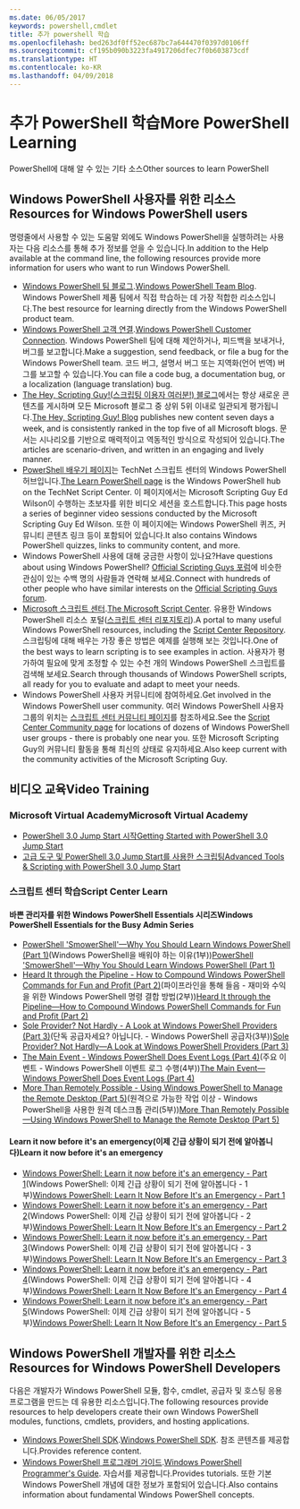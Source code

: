 ```yaml
---
ms.date: 06/05/2017
keywords: powershell,cmdlet
title: 추가 powershell 학습
ms.openlocfilehash: bed263df0ff52ec687bc7a644470f0397d0106ff
ms.sourcegitcommit: cf195b090b3223fa4917206dfec7f0b603873cdf
ms.translationtype: HT
ms.contentlocale: ko-KR
ms.lasthandoff: 04/09/2018
---
```

# <a name="more-powershell-learning"></a><span data-ttu-id="6df55-103">추가 PowerShell 학습</span><span class="sxs-lookup"><span data-stu-id="6df55-103">More PowerShell Learning</span></span>

<span data-ttu-id="6df55-104">PowerShell에 대해 알 수 있는 기타 소스</span><span class="sxs-lookup"><span data-stu-id="6df55-104">Other sources to learn PowerShell</span></span>

## <a name="resources-for-windows-powershell-users"></a><span data-ttu-id="6df55-105">Windows PowerShell 사용자를 위한 리소스</span><span class="sxs-lookup"><span data-stu-id="6df55-105">Resources for Windows PowerShell users</span></span>

<span data-ttu-id="6df55-106">명령줄에서 사용할 수 있는 도움말 외에도 Windows PowerShell을 실행하려는 사용자는 다음 리소스를 통해 추가 정보를 얻을 수 있습니다.</span><span class="sxs-lookup"><span data-stu-id="6df55-106">In addition to the Help available at the command line, the following resources provide more information for users who want to run Windows PowerShell.</span></span>

- <span data-ttu-id="6df55-107">[Windows PowerShell 팀 블로그](http://blogs.msdn.com/b/powershell/).</span><span class="sxs-lookup"><span data-stu-id="6df55-107">[Windows PowerShell Team Blog](http://blogs.msdn.com/b/powershell/).</span></span> <span data-ttu-id="6df55-108">Windows PowerShell 제품 팀에서 직접 학습하는 데 가장 적합한 리소스입니다.</span><span class="sxs-lookup"><span data-stu-id="6df55-108">The best resource for learning directly from the Windows PowerShell product team.</span></span>
- <span data-ttu-id="6df55-109">[Windows PowerShell 고객 연결](http://Connect.Microsoft.com/PowerShell).</span><span class="sxs-lookup"><span data-stu-id="6df55-109">[Windows PowerShell Customer Connection](http://Connect.Microsoft.com/PowerShell).</span></span> <span data-ttu-id="6df55-110">Windows PowerShell 팀에 대해 제안하거나, 피드백을 보내거나, 버그를 보고합니다.</span><span class="sxs-lookup"><span data-stu-id="6df55-110">Make a suggestion, send feedback, or file a bug for the Windows PowerShell team.</span></span> <span data-ttu-id="6df55-111">코드 버그, 설명서 버그 또는 지역화(언어 번역) 버그를 보고할 수 있습니다.</span><span class="sxs-lookup"><span data-stu-id="6df55-111">You can file a code bug, a documentation bug, or a localization (language translation) bug.</span></span>
- <span data-ttu-id="6df55-112">[The Hey, Scripting Guy!(스크립팅 이용자 여러분!) 블로그](https://blogs.technet.microsoft.com/heyscriptingguy/)에서는 항상 새로운 콘텐츠를 게시하며 모든 Microsoft 블로그 중 상위 5위 이내로 일관되게 평가됩니다.</span><span class="sxs-lookup"><span data-stu-id="6df55-112">[The Hey, Scripting Guy! Blog](https://blogs.technet.microsoft.com/heyscriptingguy/) publishes new content seven days a week, and is consistently ranked in the top five of all Microsoft blogs.</span></span> <span data-ttu-id="6df55-113">문서는 시나리오를 기반으로 매력적이고 역동적인 방식으로 작성되어 있습니다.</span><span class="sxs-lookup"><span data-stu-id="6df55-113">The articles are scenario-driven, and written in an engaging and lively manner.</span></span>
- <span data-ttu-id="6df55-114">[PowerShell 배우기 페이지](https://blogs.technet.microsoft.com/heyscriptingguy/2015/01/04/weekend-scripter-the-best-ways-to-learn-powershell/)는 TechNet 스크립트 센터의 Windows PowerShell 허브입니다.</span><span class="sxs-lookup"><span data-stu-id="6df55-114">[The Learn PowerShell page](https://blogs.technet.microsoft.com/heyscriptingguy/2015/01/04/weekend-scripter-the-best-ways-to-learn-powershell/) is the Windows PowerShell hub on the TechNet Script Center.</span></span> <span data-ttu-id="6df55-115">이 페이지에서는 Microsoft Scripting Guy Ed Wilson이 수행하는 초보자를 위한 비디오 세션을 호스트합니다.</span><span class="sxs-lookup"><span data-stu-id="6df55-115">This page hosts a series of beginner video sessions conducted by the Microsoft Scripting Guy Ed Wilson.</span></span> <span data-ttu-id="6df55-116">또한 이 페이지에는 Windows PowerShell 퀴즈, 커뮤니티 콘텐츠 링크 등이 포함되어 있습니다.</span><span class="sxs-lookup"><span data-stu-id="6df55-116">It also contains Windows PowerShell quizzes, links to community content, and more.</span></span>
- <span data-ttu-id="6df55-117">Windows PowerShell 사용에 대해 궁금한 사항이 있나요?</span><span class="sxs-lookup"><span data-stu-id="6df55-117">Have questions about using Windows PowerShell?</span></span> <span data-ttu-id="6df55-118">[Official Scripting Guys 포럼](http://social.technet.microsoft.com/forums/itcg/threads/)에 비슷한 관심이 있는 수백 명의 사람들과 연락해 보세요.</span><span class="sxs-lookup"><span data-stu-id="6df55-118">Connect with hundreds of other people who have similar interests on the [Official Scripting Guys forum](http://social.technet.microsoft.com/forums/itcg/threads/).</span></span>
- <span data-ttu-id="6df55-119">[Microsoft 스크립트 센터](https://technet.microsoft.com/scriptcenter).</span><span class="sxs-lookup"><span data-stu-id="6df55-119">[The Microsoft Script Center](https://technet.microsoft.com/scriptcenter).</span></span> <span data-ttu-id="6df55-120">유용한 Windows PowerShell 리소스 포털([스크립트 센터 리포지토리](http://gallery.technet.microsoft.com/scriptcenter/)).</span><span class="sxs-lookup"><span data-stu-id="6df55-120">A portal to many useful Windows PowerShell resources, including the [Script Center Repository](http://gallery.technet.microsoft.com/scriptcenter/).</span></span> <span data-ttu-id="6df55-121">스크립팅에 대해 배우는 가장 좋은 방법은 예제를 실행해 보는 것입니다.</span><span class="sxs-lookup"><span data-stu-id="6df55-121">One of the best ways to learn scripting is to see examples in action.</span></span> <span data-ttu-id="6df55-122">사용자가 평가하여 필요에 맞게 조정할 수 있는 수천 개의 Windows PowerShell 스크립트를 검색해 보세요.</span><span class="sxs-lookup"><span data-stu-id="6df55-122">Search through thousands of Windows PowerShell scripts, all ready for you to evaluate and adapt to meet your needs.</span></span>
- <span data-ttu-id="6df55-123">Windows PowerShell 사용자 커뮤니티에 참여하세요.</span><span class="sxs-lookup"><span data-stu-id="6df55-123">Get involved in the Windows PowerShell user community.</span></span> <span data-ttu-id="6df55-124">여러 Windows PowerShell 사용자 그룹의 위치는 [스크립트 센터 커뮤니티 페이지](https://technet.microsoft.com/scriptcenter/hh182567.aspx)를 참조하세요.</span><span class="sxs-lookup"><span data-stu-id="6df55-124">See the [Script Center Community page](https://technet.microsoft.com/scriptcenter/hh182567.aspx) for locations of dozens of Windows PowerShell user groups - there is probably one near you.</span></span> <span data-ttu-id="6df55-125">또한 Microsoft Scripting Guy의 커뮤니티 활동을 통해 최신의 상태로 유지하세요.</span><span class="sxs-lookup"><span data-stu-id="6df55-125">Also keep current with the community activities of the Microsoft Scripting Guy.</span></span>

## <a name="video-training"></a><span data-ttu-id="6df55-126">비디오 교육</span><span class="sxs-lookup"><span data-stu-id="6df55-126">Video Training</span></span>

### <a name="microsoft-virtual-academy"></a><span data-ttu-id="6df55-127">Microsoft Virtual Academy</span><span class="sxs-lookup"><span data-stu-id="6df55-127">Microsoft Virtual Academy</span></span>
- [<span data-ttu-id="6df55-128">PowerShell 3.0 Jump Start 시작</span><span class="sxs-lookup"><span data-stu-id="6df55-128">Getting Started with PowerShell 3.0 Jump Start</span></span>](https://mva.microsoft.com/en-US/training-courses/getting-started-with-powershell-30-jump-start-8276)
- [<span data-ttu-id="6df55-129">고급 도구 및 PowerShell 3.0 Jump Start를 사용한 스크립팅</span><span class="sxs-lookup"><span data-stu-id="6df55-129">Advanced Tools & Scripting with PowerShell 3.0 Jump Start</span></span>](https://mva.microsoft.com/en-US/training-courses/advanced-tools-scripting-with-powershell-30-jump-start-8231)

### <a name="script-center-learn"></a><span data-ttu-id="6df55-130">스크립트 센터 학습</span><span class="sxs-lookup"><span data-stu-id="6df55-130">Script Center Learn</span></span>
#### <a name="windows-powershell-essentials-for-the-busy-admin-series"></a><span data-ttu-id="6df55-131">바쁜 관리자를 위한 Windows PowerShell Essentials 시리즈</span><span class="sxs-lookup"><span data-stu-id="6df55-131">Windows PowerShell Essentials for the Busy Admin Series</span></span>
- <span data-ttu-id="6df55-132">[PowerShell 'SmowerShell'—Why You Should Learn Windows PowerShell &#40;Part 1&#41;](http://dlbmodigital.microsoft.com/webcasts/wmv/23976_Dnl_L.wmv)(Windows PowerShell을 배워야 하는 이유&#40;1부&#41;)</span><span class="sxs-lookup"><span data-stu-id="6df55-132">[PowerShell 'SmowerShell'—Why You Should Learn Windows PowerShell &#40;Part 1&#41;](http://dlbmodigital.microsoft.com/webcasts/wmv/23976_Dnl_L.wmv)</span></span>
- <span data-ttu-id="6df55-133">[Heard It through the Pipeline - How to Compound Windows PowerShell Commands for Fun and Profit &#40;Part 2&#41;](http://dlbmodigital.microsoft.com/webcasts/wmv/23977_Dnl_L.wmv)(파이프라인을 통해 들음 - 재미와 수익을 위한 Windows PowerShell 명령 결합 방법&#40;2부&#41;)</span><span class="sxs-lookup"><span data-stu-id="6df55-133">[Heard It through the Pipeline—How to Compound Windows PowerShell Commands for Fun and Profit &#40;Part 2&#41;](http://dlbmodigital.microsoft.com/webcasts/wmv/23977_Dnl_L.wmv)</span></span>
- <span data-ttu-id="6df55-134">[Sole Provider? Not Hardly - A Look at Windows PowerShell Providers &#40;Part 3&#41;](http://dlbmodigital.microsoft.com/webcasts/wmv/23978_Dnl_L.wmv)(단독 공급자세요? 아닙니다. - Windows PowerShell 공급자&#40;3부&#41;)</span><span class="sxs-lookup"><span data-stu-id="6df55-134">[Sole Provider? Not Hardly—A Look at Windows PowerShell Providers &#40;Part 3&#41;](http://dlbmodigital.microsoft.com/webcasts/wmv/23978_Dnl_L.wmv)</span></span>
- <span data-ttu-id="6df55-135">[The Main Event - Windows PowerShell Does Event Logs &#40;Part 4&#41;](http://dlbmodigital.microsoft.com/webcasts/wmv/23979_Dnl_L.wmv)(주요 이벤트 - Windows PowerShell 이벤트 로그 수행&#40;4부&#41;)</span><span class="sxs-lookup"><span data-stu-id="6df55-135">[The Main Event—Windows PowerShell Does Event Logs &#40;Part 4&#41;](http://dlbmodigital.microsoft.com/webcasts/wmv/23979_Dnl_L.wmv)</span></span>
- <span data-ttu-id="6df55-136">[More Than Remotely Possible - Using Windows PowerShell to Manage the Remote Desktop &#40;Part 5&#41;](http://dlbmodigital.microsoft.com/webcasts/wmv/23980_Dnl_L.wmv)(원격으로 가능한 작업 이상 - Windows PowerShell을 사용한 원격 데스크톱 관리&#40;5부&#41;)</span><span class="sxs-lookup"><span data-stu-id="6df55-136">[More Than Remotely Possible—Using Windows PowerShell to Manage the Remote Desktop &#40;Part 5&#41;](http://dlbmodigital.microsoft.com/webcasts/wmv/23980_Dnl_L.wmv)</span></span>

#### <a name="learn-it-now-before-its-an-emergency"></a><span data-ttu-id="6df55-137">Learn it now before it's an emergency(이제 긴급 상황이 되기 전에 알아봅니다)</span><span class="sxs-lookup"><span data-stu-id="6df55-137">Learn it now before it's an emergency</span></span>
- <span data-ttu-id="6df55-138">[Windows PowerShell: Learn it now before it's an emergency - Part 1](http://dlbmodigital.microsoft.com/webcasts/wmv/1032481530_Dnl_L.wmv)(Windows PowerShell: 이제 긴급 상황이 되기 전에 알아봅니다 - 1부)</span><span class="sxs-lookup"><span data-stu-id="6df55-138">[Windows PowerShell: Learn It Now Before It's an Emergency - Part 1](http://dlbmodigital.microsoft.com/webcasts/wmv/1032481530_Dnl_L.wmv)</span></span>
- <span data-ttu-id="6df55-139">[Windows PowerShell: Learn it now before it's an emergency - Part 2](http://dlbmodigital.microsoft.com/webcasts/wmv/1032481542_Dnl_L.wmv)(Windows PowerShell: 이제 긴급 상황이 되기 전에 알아봅니다 - 2부)</span><span class="sxs-lookup"><span data-stu-id="6df55-139">[Windows PowerShell: Learn It Now Before It's an Emergency - Part 2](http://dlbmodigital.microsoft.com/webcasts/wmv/1032481542_Dnl_L.wmv)</span></span>
- <span data-ttu-id="6df55-140">[Windows PowerShell: Learn it now before it's an emergency - Part 3](http://dlbmodigital.microsoft.com/webcasts/wmv/1032481548_Dnl_L.wmv)(Windows PowerShell: 이제 긴급 상황이 되기 전에 알아봅니다 - 3부)</span><span class="sxs-lookup"><span data-stu-id="6df55-140">[Windows PowerShell: Learn It Now Before It's an Emergency - Part 3](http://dlbmodigital.microsoft.com/webcasts/wmv/1032481548_Dnl_L.wmv)</span></span>
- <span data-ttu-id="6df55-141">[Windows PowerShell: Learn it now before it's an emergency - Part 4](http://dlbmodigital.microsoft.com/webcasts/wmv/1032481552_Dnl_L.wmv)(Windows PowerShell: 이제 긴급 상황이 되기 전에 알아봅니다 - 4부)</span><span class="sxs-lookup"><span data-stu-id="6df55-141">[Windows PowerShell: Learn It Now Before It's an Emergency - Part 4](http://dlbmodigital.microsoft.com/webcasts/wmv/1032481552_Dnl_L.wmv)</span></span>
- <span data-ttu-id="6df55-142">[Windows PowerShell: Learn it now before it's an emergency - Part 5](http://dlbmodigital.microsoft.com/webcasts/wmv/1032481554_Dnl_L.wmv)(Windows PowerShell: 이제 긴급 상황이 되기 전에 알아봅니다 - 5부)</span><span class="sxs-lookup"><span data-stu-id="6df55-142">[Windows PowerShell: Learn It Now Before It's an Emergency - Part 5](http://dlbmodigital.microsoft.com/webcasts/wmv/1032481554_Dnl_L.wmv)</span></span>

## <a name="resources-for-windows-powershell-developers"></a><span data-ttu-id="6df55-143">Windows PowerShell 개발자를 위한 리소스</span><span class="sxs-lookup"><span data-stu-id="6df55-143">Resources for Windows PowerShell Developers</span></span>

<span data-ttu-id="6df55-144">다음은 개발자가 Windows PowerShell 모듈, 함수, cmdlet, 공급자 및 호스팅 응용 프로그램을 만드는 데 유용한 리소스입니다.</span><span class="sxs-lookup"><span data-stu-id="6df55-144">The following resources provide resources to help developers create their own Windows PowerShell modules, functions, cmdlets, providers, and hosting applications.</span></span>

- <span data-ttu-id="6df55-145">[Windows PowerShell SDK](http://go.microsoft.com/fwlink/p/?LinkID=89595).</span><span class="sxs-lookup"><span data-stu-id="6df55-145">[Windows PowerShell SDK](http://go.microsoft.com/fwlink/p/?LinkID=89595).</span></span> <span data-ttu-id="6df55-146">참조 콘텐츠를 제공합니다.</span><span class="sxs-lookup"><span data-stu-id="6df55-146">Provides reference content.</span></span>
- <span data-ttu-id="6df55-147">[Windows PowerShell 프로그래머 가이드](http://go.microsoft.com/fwlink/p/?LinkID=89596).</span><span class="sxs-lookup"><span data-stu-id="6df55-147">[Windows PowerShell Programmer's Guide](http://go.microsoft.com/fwlink/p/?LinkID=89596).</span></span> <span data-ttu-id="6df55-148">자습서를 제공합니다.</span><span class="sxs-lookup"><span data-stu-id="6df55-148">Provides tutorials.</span></span> <span data-ttu-id="6df55-149">또한 기본 Windows PowerShell 개념에 대한 정보가 포함되어 있습니다.</span><span class="sxs-lookup"><span data-stu-id="6df55-149">Also contains information about fundamental Windows PowerShell concepts.</span></span>